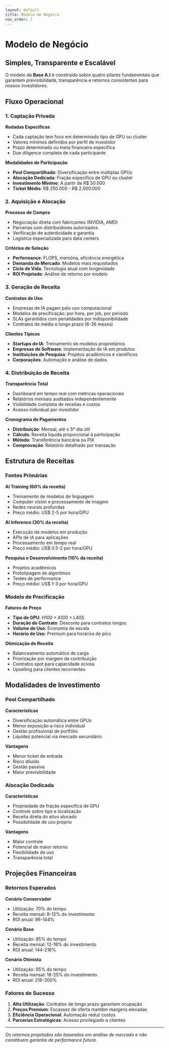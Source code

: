 ```yaml
---
layout: default
title: Modelo de Negócio
nav_order: 3
---
```


# Modelo de Negócio

## Simples, Transparente e Escalável

O modelo da **Base A.I** é construído sobre quatro pilares fundamentais que garantem previsibilidade, transparência e retornos consistentes para nossos investidores.

## Fluxo Operacional

### 1. Captação Privada

**Rodadas Específicas**
- Cada captação tem foco em determinado tipo de GPU ou cluster
- Valores mínimos definidos por perfil de investidor
- Prazo determinado ou meta financeira específica
- Due diligence completa de cada participante

**Modalidades de Participação**
- **Pool Compartilhado**: Diversificação entre múltiplas GPUs
- **Alocação Dedicada**: Fração específica de GPU ou cluster
- **Investimento Mínimo**: A partir de R$ 50.000
- **Ticket Médio**: R$ 250.000 - R$ 2.000.000

### 2. Aquisição e Alocação

**Processo de Compra**
- Negociação direta com fabricantes (NVIDIA, AMD)
- Parcerias com distribuidores autorizados
- Verificação de autenticidade e garantia
- Logística especializada para data centers

**Critérios de Seleção**
- **Performance**: FLOPS, memória, eficiência energética
- **Demanda de Mercado**: Modelos mais requisitados
- **Ciclo de Vida**: Tecnologia atual com longevidade
- **ROI Projetado**: Análise de retorno por modelo

### 3. Geração de Receita

**Contratos de Uso**
- Empresas de IA pagam pelo uso computacional
- Modelos de precificação: por hora, por job, por período
- SLAs garantidos com penalidades por indisponibilidade
- Contratos de médio e longo prazo (6-36 meses)

**Clientes Típicos**
- **Startups de IA**: Treinamento de modelos proprietários
- **Empresas de Software**: Implementação de IA em produtos
- **Instituições de Pesquisa**: Projetos acadêmicos e científicos
- **Corporações**: Automação e análise de dados

### 4. Distribuição de Receita

**Transparência Total**
- Dashboard em tempo real com métricas operacionais
- Relatórios mensais auditados independentemente
- Visibilidade completa de receitas e custos
- Acesso individual por investidor

**Cronograma de Pagamentos**
- **Distribuição**: Mensal, até o 5º dia útil
- **Cálculo**: Receita líquida proporcional à participação
- **Método**: Transferência bancária ou PIX
- **Comprovação**: Relatório detalhado por transação

## Estrutura de Receitas

### Fontes Primárias

**AI Training (60% da receita)**
- Treinamento de modelos de linguagem
- Computer vision e processamento de imagem
- Redes neurais profundas
- Preço médio: US$ 2-5 por hora/GPU

**AI Inference (30% da receita)**
- Execução de modelos em produção
- APIs de IA para aplicações
- Processamento em tempo real
- Preço médio: US$ 0.5-2 por hora/GPU

**Pesquisa e Desenvolvimento (10% da receita)**
- Projetos acadêmicos
- Prototipagem de algoritmos
- Testes de performance
- Preço médio: US$ 1-3 por hora/GPU

### Modelo de Precificação

**Fatores de Preço**
- **Tipo de GPU**: H100 > A100 > L40S
- **Duração do Contrato**: Desconto para contratos longos
- **Volume de Uso**: Economia de escala
- **Horário de Uso**: Premium para horários de pico

**Otimização de Receita**
- Balanceamento automático de carga
- Priorização por margem de contribuição
- Contratos spot para capacidade ociosa
- Upselling para clientes recorrentes

## Modalidades de Investimento

### Pool Compartilhado

**Características**
- Diversificação automática entre GPUs
- Menor exposição a risco individual
- Gestão profissional de portfólio
- Liquidez potencial via mercado secundário

**Vantagens**
- Menor ticket de entrada
- Risco diluído
- Gestão passiva
- Maior previsibilidade

### Alocação Dedicada

**Características**
- Propriedade de fração específica de GPU
- Controle sobre tipo e localização
- Receita direta do ativo alocado
- Possibilidade de uso próprio

**Vantagens**
- Maior controle
- Potencial de maior retorno
- Flexibilidade de uso
- Transparência total

## Projeções Financeiras

### Retornos Esperados

**Cenário Conservador**
- Utilização: 70% do tempo
- Receita mensal: 8-12% do investimento
- ROI anual: 96-144%

**Cenário Base**
- Utilização: 85% do tempo
- Receita mensal: 12-18% do investimento
- ROI anual: 144-216%

**Cenário Otimista**
- Utilização: 95% do tempo
- Receita mensal: 18-25% do investimento
- ROI anual: 216-300%

### Fatores de Sucesso

1. **Alta Utilização**: Contratos de longo prazo garantem ocupação
2. **Preços Premium**: Escassez de oferta mantém margens elevadas
3. **Eficiência Operacional**: Automação reduz custos
4. **Parcerias Estratégicas**: Acesso privilegiado a clientes

---

*Os retornos projetados são baseados em análise de mercado e não constituem garantia de performance futura.*
